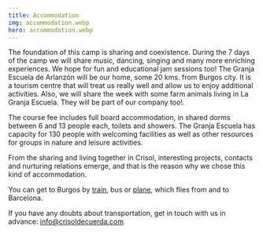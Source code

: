 ```yaml
---
title: Accommodation
img: accommodation.webp
hero: accommodation.webp
---
```


The foundation of this camp is sharing and coexistence. During the 7 days of the camp we will share music, dancing, singing and many more enriching experiences. We hope for fun and educational jam sessions too! The Granja Escuela de Arlanzón will be our home, some 20 kms. from Burgos city. It is a tourism centre that will treat us really well and allow us to enjoy additional activities. Also, we will share the week with some farm animals living in La Granja Escuela. They will be part of our company too!.

The course fee includes full board accommodation, in shared dorms between 6 and 13 people each, toilets and showers. The Granja Escuela has capacity for 130 people with welcoming facilities as well as other resources for groups in nature and leisure activities.

From the sharing and living together in Crisol, interesting projects, contacts and nurturing relations emerge, and that is the reason why we chose this kind of accommodation.

You can get to Burgos by [train](https://www.renfe.com/es/es), bus or [plane](https://www.aena.es/es/burgos.html), which flies from and to Barcelona.

If you have any doubts about transportation, get in touch with us in advance: [info@crisoldecuerda.com](mailto:info@crisoldecuerda.com?subject=How%20to%20reach%20Arlanzon)
